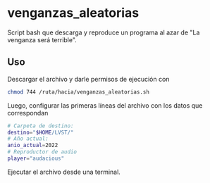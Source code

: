 # venganzas_aleatorias
Script bash que descarga y reproduce un programa al azar de "La venganza será terrible".

## Uso
Descargar el archivo y darle permisos de ejecución con

```bash
chmod 744 /ruta/hacia/venganzas_aleatorias.sh
```

Luego, configurar las primeras líneas del archivo con los datos que correspondan

```bash
# Carpeta de destino:
destino="$HOME/LVST/"
# Año actual:
anio_actual=2022
# Reproductor de audio
player="audacious"
```

Ejecutar el archivo desde una terminal.
